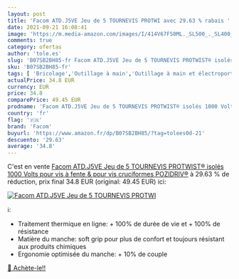 ```yaml
---
layout: post
title: 'Facom ATD.J5VE Jeu de 5 TOURNEVIS PROTWI avec 29.63 % rabais '
date: 2021-09-21 16:08:41
image: 'https://m.media-amazon.com/images/I/414V67FS0ML._SL500_._SL400_.jpg'
comments: true
category: ofertas
author: 'tole.es'
slug: 'B07SB2BH85-fr Facom ATD.J5VE Jeu de 5 TOURNEVIS PROTWIST® isolés 1000...'
sku: 'B07SB2BH85-fr'
tags: [ 'Bricolage','Outillage à main','Outillage à main et électroportatif','facom', ]
actualPrice: 34.8 EUR
currency: EUR
price: 34.8
comparePrice: 49.45 EUR
prodname: 'Facom ATD.J5VE Jeu de 5 TOURNEVIS PROTWIST® isolés 1000 Volts pour vis à fente & pour vis cruciformes POZIDRIV®'
country: 'fr'
flag: '🇫🇷'
brand: 'Facom'
buyurl: 'https://www.amazon.fr/dp/B07SB2BH85/?tag=tolees0d-21'
descuento: '29.63'
average: '34.8'
---
```


C'est en vente [Facom ATD.J5VE Jeu de 5 TOURNEVIS PROTWIST® isolés 1000 Volts pour vis à fente & pour vis cruciformes POZIDRIV®](https://www.amazon.fr/dp/B07SB2BH85/?tag=tolees0d-21)  à  29.63 % de réduction, prix final  34.8 EUR (original: 49.45 EUR) ici:

[![Facom ATD.J5VE Jeu de 5 TOURNEVIS PROTWI](https://m.media-amazon.com/images/I/414V67FS0ML._SL500_._SL400_.jpg)](https://www.amazon.fr/dp/B07SB2BH85/?tag=tolees0d-21)

ℹ️:

- Traitement thermique en ligne: + 100% de durée de vie et + 100% de résistance
- Matière du manche: soft grip pour plus de confort et toujours résistant aux produits chimiques
- Ergonomie optimisée du manche: + 10% de couple

[🛒 Achète-le!!](https://www.amazon.fr/dp/B07SB2BH85/?tag=tolees0d-21)
